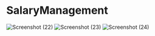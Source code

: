 # SalaryManagement
![Screenshot (22)](https://user-images.githubusercontent.com/59595534/96350095-698d2880-10d1-11eb-83ad-ab885a65d4e5.png)
![Screenshot (23)](https://user-images.githubusercontent.com/59595534/96350106-89bce780-10d1-11eb-81d1-4b0c971b19d2.png)
![Screenshot (24)](https://user-images.githubusercontent.com/59595534/96350119-9e00e480-10d1-11eb-885a-663787146e0f.png)
